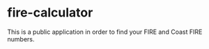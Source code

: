 # fire-calculator

This is a public application in order to find your FIRE and Coast FIRE numbers.  
